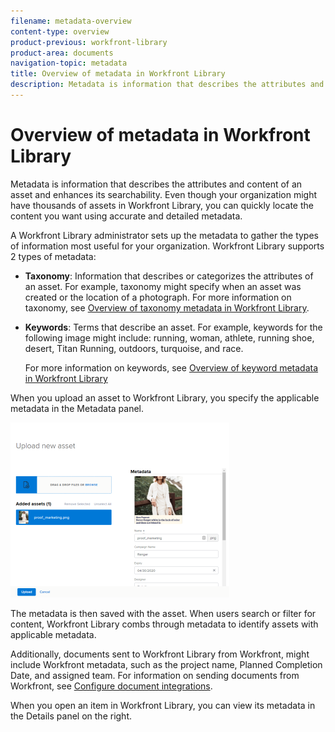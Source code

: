 ```yaml
---
filename: metadata-overview
content-type: overview
product-previous: workfront-library
product-area: documents
navigation-topic: metadata
title: Overview of metadata in Workfront Library
description: Metadata is information that describes the attributes and content of an asset and enhances its searchability. Even though your organization might have thousands of assets in Workfront Library, you can quickly locate the content you want using accurate and detailed metadata.
---
```


# Overview of metadata in Workfront Library

Metadata is information that describes the attributes and content of an asset and enhances its searchability. Even though your organization might have thousands of assets in Workfront Library, you can quickly locate the content you want using accurate and detailed metadata.

A Workfront Library administrator sets up the metadata to gather the types of information most useful for your organization. Workfront Library supports 2 types of metadata:

* **Taxonomy**: Information that describes or categorizes the attributes of an asset. For example, taxonomy might specify when an asset was created or the location of a photograph. For more information on taxonomy, see [Overview of taxonomy metadata in Workfront Library](../../../workfront-library/administration-and-setup/metadata/taxonomy-metadata-overview.md). 

* **Keywords**: Terms that describe an asset. For example, keywords for the following image might include: running, woman, athlete, running shoe, desert, Titan Running, outdoors, turquoise, and race.

  For more information on keywords, see [Overview of keyword metadata in Workfront Library](../../../workfront-library/administration-and-setup/metadata/keyword-metadata-overview.md)

When you upload an asset to Workfront Library, you specify the applicable metadata in the Metadata panel.

![](assets/upload-new-asset-without-header-350x280.png)

The metadata is then saved with the asset. When users search or filter for content, Workfront Library combs through metadata to identify assets with applicable metadata.

Additionally, documents sent to Workfront Library from Workfront, might include Workfront metadata, such as the project name, Planned Completion Date, and assigned team. For information on sending documents from Workfront, see [Configure document integrations](../../../administration-and-setup/configure-integrations/configure-document-integrations.md).

When you open an item in Workfront Library, you can view its metadata in the Details panel on the right.
